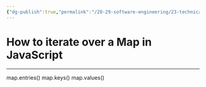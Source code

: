 ```yaml
---
{"dg-publish":true,"permalink":"/20-29-software-engineering/23-technical-fundamentals/22-02-java-script/iterate-over-a-map/","tags":["code/javascript"],"created":"2023-07-20T07:21:03.053-05:00","updated":"2023-09-08T06:05:41.948-05:00"}
---
```


# How to iterate over a Map in JavaScript

---
map.entries()
map.keys()
map.values()